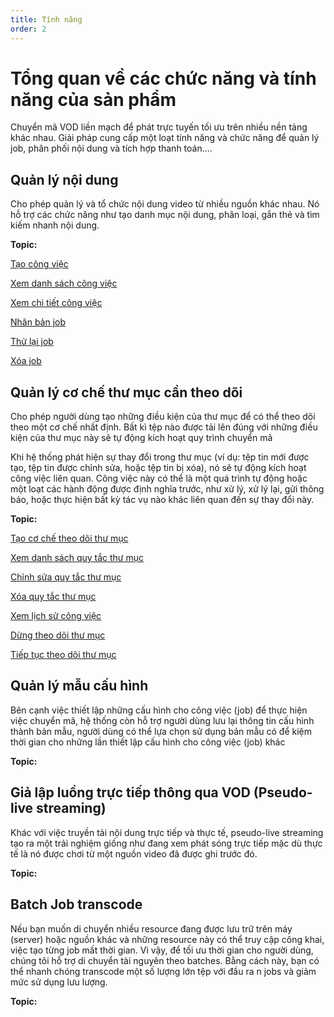 ```yaml
---
title: Tính năng
order: 2
---
```


# Tổng quan về các chức năng và tính năng của sản phẩm

Chuyển mã VOD liền mạch để phát trực tuyến tối ưu trên nhiều nền tảng khác nhau. Giải pháp cung cấp một loạt tính năng và chức năng để quản lý job, phân phối nội dung và tích hợp thanh toán....

## Quản lý nội dung

Cho phép quản lý và tổ chức nội dung video từ nhiều nguồn khác nhau. Nó hỗ trợ các chức năng như tạo danh mục nội dung, phân loại, gắn thẻ và tìm kiếm nhanh nội dung.

**Topic:** 

[Tạo công việc](/docs/vi/sigma-media-vod/05-user-guide/b-job-management/1-create-job.md)

[Xem danh sách công việc](/docs/vi/sigma-media-vod/05-user-guide/b-job-management/2-view-job-list.md)

[Xem chi tiết công việc](/docs/vi/sigma-media-vod/05-user-guide/b-job-management/3-view-details-job.md)

[Nhân bản job](/docs/vi/sigma-media-vod/05-user-guide/b-job-management/4-duplicate-job.md)

[Thử lại job](/docs/vi/sigma-media-vod/05-user-guide/b-job-management/5-retry-job.md)

[Xóa job](/docs/vi/sigma-media-vod/05-user-guide/b-job-management/6-delete-job.md)


## Quản lý cơ chế thư mục cần theo dõi

Cho phép người dùng tạo những điều kiện của thư mục để có thể theo dõi theo một cơ chế nhất định. Bất kì tệp nào được tải lên đúng với những điều kiện của thư mục này sẽ tự động kích hoạt quy trình chuyển mã

Khi hệ thống phát hiện sự thay đổi trong thư mục (ví dụ: tệp tin mới được tạo, tệp tin được chỉnh sửa, hoặc tệp tin bị xóa), nó sẽ tự động kích hoạt công việc liên quan. Công việc này có thể là một quá trình tự động hoặc một loạt các hành động được định nghĩa trước, như xử lý, xử lý lại, gửi thông báo, hoặc thực hiện bất kỳ tác vụ nào khác liên quan đến sự thay đổi này.

**Topic:**

[Tạo cơ chế theo dõi thư mục](/docs/vi/sigma-media-vod/05-user-guide/b-job-management/1-create-job.md)

[Xem danh sách quy tắc thư mục](/docs/vi/sigma-media-vod/05-user-guide/b-job-management/2-view-job-list.md)

[Chỉnh sửa quy tắc thư mục](/docs/vi/sigma-media-vod/05-user-guide/b-job-management/3-view-details-job.md)

[Xóa quy tắc thư mục](/docs/vi/sigma-media-vod/05-user-guide/b-job-management/4-duplicate-job.md)

[Xem lịch sử công việc](/docs/vi/sigma-media-vod/05-user-guide/b-job-management/5-retry-job.md)

[Dừng theo dõi thư mục](/docs/vi/sigma-media-vod/05-user-guide/b-job-management/6-delete-job.md)

[Tiếp tục theo dõi thư mục](/docs/vi/sigma-media-vod/05-user-guide/b-job-management/6-delete-job.md)

## Quản lý mẫu cấu hình

Bên cạnh việc thiết lập những cấu hình cho công việc (job) để thực hiện việc chuyển mã, hệ thống còn hỗ trợ người dùng lưu lại thông tin cấu hình thành bản mẫu, người dùng có thể lựa chọn sử dụng bản mẫu có để kiệm thời gian cho những lần thiết lập cấu hình cho công việc (job) khác

**Topic:**

## Giả lập luồng trực tiếp thông qua VOD (Pseudo-live streaming)

Khác với việc truyền tải nội dung trực tiếp và thực tế, pseudo-live streaming tạo ra một trải nghiệm giống như đang xem phát sóng trực tiếp mặc dù thực tế là nó được chơi từ một nguồn video đã được ghi trước đó.

**Topic:**

## Batch Job transcode

Nếu bạn muốn di chuyển nhiều resource đang được lưu trữ trên máy (server) hoặc nguồn khác và những resource này có thể truy cập công khai, việc tạo từng job mất thời gian. Vì vậy, để tối ưu thời gian cho người dùng, chúng tôi hỗ trợ di chuyển tài nguyên theo batches. Bằng cách này, bạn có thể nhanh chóng transcode một số lượng lớn tệp với đầu ra n jobs và giảm mức sử dụng lưu lượng.

**Topic:**